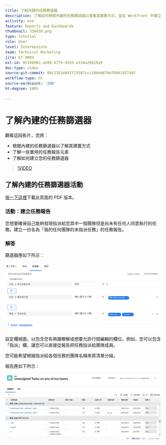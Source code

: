 ```yaml
---
title: 了解內建的任務篩選器
description: 了解如何檢閱內建的任務篩選器以查看其建置方式，並在 Workfront 中建立自己的任務篩選器。
activity: use
feature: Reports and Dashboards
thumbnail: 336818.png
type: Tutorial
role: User
level: Intermediate
team: Technical Marketing
jira: KT-9084
exl-id: 0516696c-a588-4776-92d3-a334a29619a9
doc-type: video
source-git-commit: 88c2161e897f23587ccc1d0e867b6f8961927a0f
workflow-type: ht
source-wordcount: '208'
ht-degree: 100%

---
```


# 了解內建的任務篩選器

觀看這段影片，您將：

* 檢閱內建的任務篩選器以了解其建置方式
* 了解一些實用的任務報告元素
* 了解如何建立您的任務篩選器

>[!VIDEO](https://video.tv.adobe.com/v/336818/?quality=12&learn=on)

## 了解內建的任務篩選器活動

[按一下這裡](/help/assets/understand-built-in-task-filters-activities.pdf)下載此頁面的 PDF 版本。

### 活動：建立任務報告

您想要確保自己能夠發現指派給您其中一個團隊但是尚未有任何人同意執行的任務。建立一份名為「我的任何團隊的未指派任務」的任務報告。

### 解答

篩選器應如下所示：

![影像顯示建立任務篩選器的畫面](assets/opening-built-in-task-filters-1.png)

設定欄視圖，以包含您有興趣瞭解或想要允許行間編輯的欄位。例如，您可以包含「指派」欄，讓您可以直接從報告把任務指派給團隊成員。

您可能希望根據指派給各個任務的團隊名稱來將清單分組。

報告應如下所示：

![影像顯示任務報告](assets/opening-built-in-task-filters-2.png)
